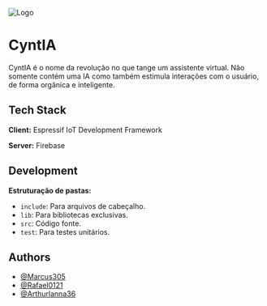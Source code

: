 
![Logo](https://dev-to-uploads.s3.amazonaws.com/uploads/articles/th5xamgrr6se0x5ro4g6.png)


# CyntIA

CyntIA é o nome da revolução no que tange um assistente virtual. Não somente contém uma IA como também estimula interações com o usuário, de forma orgânica e inteligente.


## Tech Stack

**Client:** Espressif IoT Development Framework

**Server:** Firebase


## Development

**Estruturação de pastas:**

- `include`: Para arquivos de cabeçalho.
- `lib`: Para bibliotecas exclusivas.
- `src`: Código fonte.
- `test`: Para testes unitários.



## Authors

- [@Marcus305](https://www.github.com/marcus305)
- [@Rafael0121](https://www.github.com/rafael0121)
- [@Arthurlanna36](https://www.github.com/arthurlanna36)
